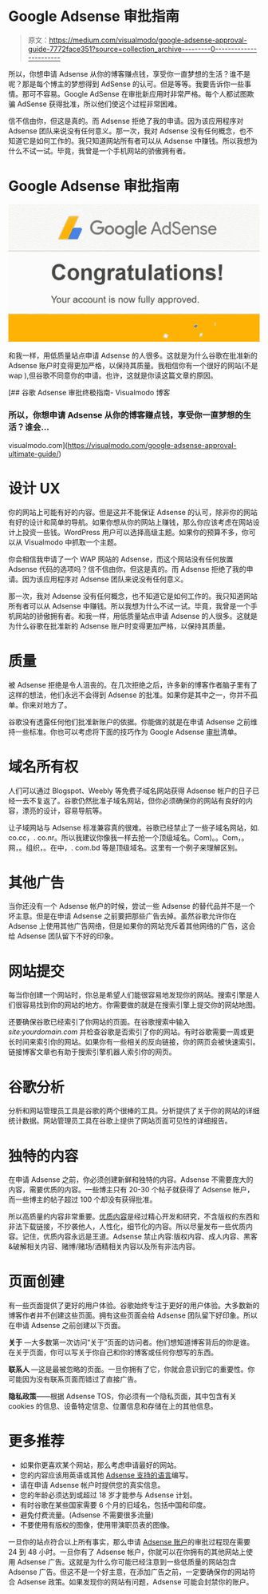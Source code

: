 # Google Adsense 审批指南

> 原文：<https://medium.com/visualmodo/google-adsense-approval-guide-7772face351?source=collection_archive---------0----------------------->

所以，你想申请 Adsense 从你的博客赚点钱，享受你一直梦想的生活？谁不是呢？那是每个博主的梦想得到 AdSense 的认可。但是等等。我要告诉你一些事情。那可不容易。Google AdSense 在审批新应用时非常严格。每个人都试图欺骗 AdSense 获得批准，所以他们使这个过程非常困难。

信不信由你，但这是真的。而 Adsense 拒绝了我的申请。因为该应用程序对 Adsense 团队来说没有任何意义。那一次，我对 Adsense 没有任何概念，也不知道它是如何工作的。我只知道网站所有者可以从 Adsense 中赚钱。所以我想为什么不试一试。毕竟，我曾是一个手机网站的骄傲拥有者。

# Google Adsense 审批指南

![](img/d91fdb38dc56435c32e8abbbfed2cc11.png)

和我一样，用低质量站点申请 Adsense 的人很多。这就是为什么谷歌在批准新的 Adsense 账户时变得更加严格，以保持其质量。我相信你有一个很好的网站(不是 wap ),但谷歌不同意你的申请。也许，这就是你读这篇文章的原因。

[](https://visualmodo.com/google-adsense-approval-ultimate-guide/) [## 谷歌 Adsense 审批终极指南- Visualmodo 博客

### 所以，你想申请 Adsense 从你的博客赚点钱，享受你一直梦想的生活？谁会…

visualmodo.com](https://visualmodo.com/google-adsense-approval-ultimate-guide/) 

# 设计 UX

你的网站上可能有好的内容。但是这并不能保证 Adsense 的认可，除非你的网站有好的设计和简单的导航。如果你想从你的网站上赚钱，那么你应该考虑在网站设计上投资一些钱。WordPress 用户可以选择高级主题。如果你的预算不多，你可以从 Visualmodo 中抓取一个主题。

你会相信我申请了一个 WAP 网站的 Adsense，而这个网站没有任何放置 Adsense 代码的选项吗？信不信由你，但这是真的。而 Adsense 拒绝了我的申请。因为该应用程序对 Adsense 团队来说没有任何意义。

那一次，我对 Adsense 没有任何概念，也不知道它是如何工作的。我只知道网站所有者可以从 Adsense 中赚钱。所以我想为什么不试一试。毕竟，我曾是一个手机网站的骄傲拥有者。和我一样，用低质量站点申请 Adsense 的人很多。这就是为什么谷歌在批准新的 Adsense 账户时变得更加严格，以保持其质量。

# 质量

被 Adsense 拒绝是令人沮丧的。在几次拒绝之后，许多新的博客作者脑子里有了这样的想法，他们永远不会得到 Adsense 的批准。如果你是其中之一，你并不孤单。你来对地方了。

谷歌没有透露任何他们批准新账户的依据。你能做的就是在申请 Adsense 之前维持一些标准。你也可以考虑将下面的技巧作为 Google Adsense [审批](https://visualmodo.com/wordpress-membership/)清单。

# 域名所有权

人们可以通过 Blogspot、Weebly 等免费子域名网站获得 Adsense 帐户的日子已经一去不复返了。谷歌仍然批准子域名网站，但你必须确保你的网站有良好的内容，漂亮的设计，容易导航等。

让子域网站与 Adsense 标准兼容真的很难。谷歌已经禁止了一些子域名网站，如. co.cc，. co.nr。所以我建议你像我一样去抢一个顶级域名。Com)。。Com，。网，。组织，。在中，. com.bd 等是顶级域名。这里有一个例子来理解区别。

# 其他广告

当你还没有一个 Adsense 帐户的时候，尝试一些 Adsense 的替代品并不是一个坏主意。但是在申请 Adsense 之前要把那些广告去掉。虽然谷歌允许你在 Adsense 上使用其他广告网络，但是如果你的网站充斥着其他网络的广告，这会给 Adsense 团队留下不好的印象。

# 网站提交

每当你创建一个网站时，你总是希望人们能很容易地发现你的网站。搜索引擎是人们很容易找到你的网站的地方。你需要做的就是在搜索引擎上提交你的网站地图。

还要确保谷歌已经索引了你网站的页面。在谷歌搜索中输入 *site:yourdomain.com* 并检查谷歌是否索引了你的网站。有时谷歌需要一周或更长时间来索引你的网站。如果你有一些相关的反向链接，你的网页会被快速索引。链接博客文章也有助于搜索引擎机器人索引你的网页。

# 谷歌分析

分析和网站管理员工具是谷歌的两个很棒的工具。分析提供了关于你的网站的详细统计数据。网站管理员工具在谷歌上提供了网站页面可见性的详细报告。

# 独特的内容

在申请 Adsense 之前，你必须创建新鲜和独特的内容。Adsense 不需要庞大的内容，需要优质的内容。一些博主只有 20-30 个帖子就获得了 Adsense 帐户，而一些博主的帖子超过 100 个却没有获得批准。

所以高质量的内容非常重要。[优质内容](https://visualmodo.com/blog/)是经过精心开发和研究，不含版权的东西和非法下载链接，不抄袭他人，人性化，细节化的内容。所以尽量发布一些优质内容。记住，优质内容永远是王道。Adsense 禁止内容:版权内容、成人内容、黑客&破解相关内容、赌博/赌场/酒精相关内容以及所有非法内容。

# 页面创建

有一些页面提供了更好的用户体验。谷歌始终专注于更好的用户体验。大多数新的博客作者并不创建这些页面。拥有这些页面会给 Adsense 团队留下好印象。所以在申请 Adsense 之前创建以下页面。

**关于** —大多数第一次访问“关于”页面的访问者。他们想知道博客背后的你是谁。在关于页面，你可以写关于你自己和你的博客或任何你想写的东西。

**联系人** —这是最被忽略的页面。一旦你拥有了它，你就会意识到它的重要性。你可能因为没有联系页面而错过了直接广告。

**隐私政策**——根据 Adsense TOS，你必须有一个隐私页面，其中包含有关 cookies 的信息、设备特定信息、位置信息和存储在上的其他信息。

# 更多推荐

*   如果你更喜欢某个网站，那么考虑申请最好的网站。
*   您的内容应该用英语或其他 [Adsense 支持的语言](https://support.google.com/adsense/answer/9727?hl=en)编写。
*   请在申请 Adsense 帐户时提供您的真实信息。
*   您的年龄必须达到或超过 18 岁才能参与 Adsense 计划。
*   有时谷歌在某些国家需要 6 个月的旧域名，包括中国和印度。
*   避免付费流量。(Adsense 不需要很多流量)
*   不要使用有版权的图像，使用带演职员表的图像。

一旦你的站点符合以上所有事实，那么申请 [Adsense 账户](https://www.google.com/adsense/signup)的审批过程现在需要 24 到 48 小时。一旦你有了 Adsense 帐户，你就可以在你拥有的其他网站上使用 Adsense 广告。这就是为什么你可能已经注意到一些低质量的网站包含 Adsense 广告。但这不是一个好主意，在添加广告之前，一定要确保你的网站符合 Adsense 政策。如果发现你的网站有问题，Adsense 可能会封禁你的账户。